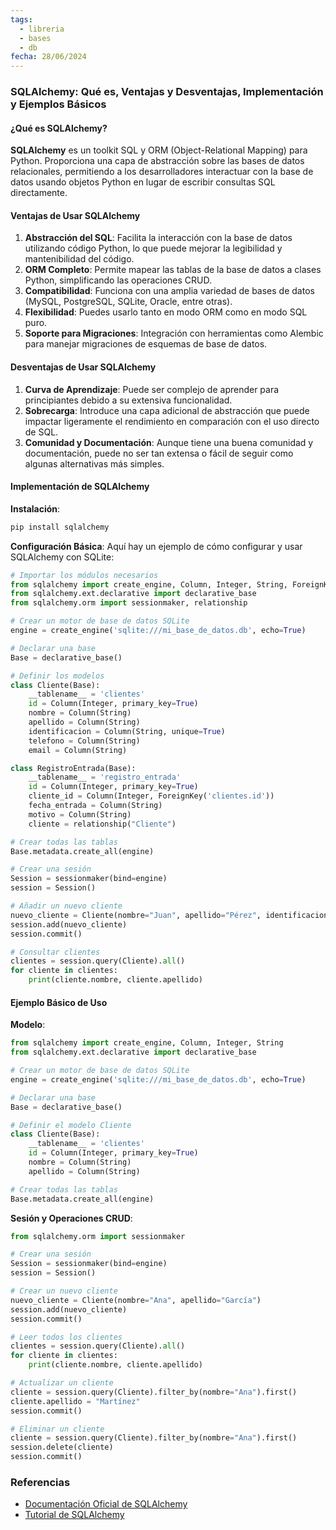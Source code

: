 ```yaml
---
tags:
  - libreria
  - bases
  - db
fecha: 28/06/2024
---
```

### SQLAlchemy: Qué es, Ventajas y Desventajas, Implementación y Ejemplos Básicos

#### ¿Qué es SQLAlchemy?

**SQLAlchemy** es un toolkit SQL y ORM (Object-Relational Mapping) para Python. Proporciona una capa de abstracción sobre las bases de datos relacionales, permitiendo a los desarrolladores interactuar con la base de datos usando objetos Python en lugar de escribir consultas SQL directamente.

#### Ventajas de Usar SQLAlchemy

1. **Abstracción del SQL**: Facilita la interacción con la base de datos utilizando código Python, lo que puede mejorar la legibilidad y mantenibilidad del código.
2. **ORM Completo**: Permite mapear las tablas de la base de datos a clases Python, simplificando las operaciones CRUD.
3. **Compatibilidad**: Funciona con una amplia variedad de bases de datos (MySQL, PostgreSQL, SQLite, Oracle, entre otras).
4. **Flexibilidad**: Puedes usarlo tanto en modo ORM como en modo SQL puro.
5. **Soporte para Migraciones**: Integración con herramientas como Alembic para manejar migraciones de esquemas de base de datos.

#### Desventajas de Usar SQLAlchemy

1. **Curva de Aprendizaje**: Puede ser complejo de aprender para principiantes debido a su extensiva funcionalidad.
2. **Sobrecarga**: Introduce una capa adicional de abstracción que puede impactar ligeramente el rendimiento en comparación con el uso directo de SQL.
3. **Comunidad y Documentación**: Aunque tiene una buena comunidad y documentación, puede no ser tan extensa o fácil de seguir como algunas alternativas más simples.

#### Implementación de SQLAlchemy

**Instalación**:
```bash
pip install sqlalchemy
```

**Configuración Básica**:
Aquí hay un ejemplo de cómo configurar y usar SQLAlchemy con SQLite:

```python
# Importar los módulos necesarios
from sqlalchemy import create_engine, Column, Integer, String, ForeignKey
from sqlalchemy.ext.declarative import declarative_base
from sqlalchemy.orm import sessionmaker, relationship

# Crear un motor de base de datos SQLite
engine = create_engine('sqlite:///mi_base_de_datos.db', echo=True)

# Declarar una base
Base = declarative_base()

# Definir los modelos
class Cliente(Base):
    __tablename__ = 'clientes'
    id = Column(Integer, primary_key=True)
    nombre = Column(String)
    apellido = Column(String)
    identificacion = Column(String, unique=True)
    telefono = Column(String)
    email = Column(String)

class RegistroEntrada(Base):
    __tablename__ = 'registro_entrada'
    id = Column(Integer, primary_key=True)
    cliente_id = Column(Integer, ForeignKey('clientes.id'))
    fecha_entrada = Column(String)
    motivo = Column(String)
    cliente = relationship("Cliente")

# Crear todas las tablas
Base.metadata.create_all(engine)

# Crear una sesión
Session = sessionmaker(bind=engine)
session = Session()

# Añadir un nuevo cliente
nuevo_cliente = Cliente(nombre="Juan", apellido="Pérez", identificacion="123456", telefono="555-5555", email="juan.perez@example.com")
session.add(nuevo_cliente)
session.commit()

# Consultar clientes
clientes = session.query(Cliente).all()
for cliente in clientes:
    print(cliente.nombre, cliente.apellido)
```

#### Ejemplo Básico de Uso

**Modelo**:
```python
from sqlalchemy import create_engine, Column, Integer, String
from sqlalchemy.ext.declarative import declarative_base

# Crear un motor de base de datos SQLite
engine = create_engine('sqlite:///mi_base_de_datos.db', echo=True)

# Declarar una base
Base = declarative_base()

# Definir el modelo Cliente
class Cliente(Base):
    __tablename__ = 'clientes'
    id = Column(Integer, primary_key=True)
    nombre = Column(String)
    apellido = Column(String)

# Crear todas las tablas
Base.metadata.create_all(engine)
```

**Sesión y Operaciones CRUD**:
```python
from sqlalchemy.orm import sessionmaker

# Crear una sesión
Session = sessionmaker(bind=engine)
session = Session()

# Crear un nuevo cliente
nuevo_cliente = Cliente(nombre="Ana", apellido="García")
session.add(nuevo_cliente)
session.commit()

# Leer todos los clientes
clientes = session.query(Cliente).all()
for cliente in clientes:
    print(cliente.nombre, cliente.apellido)

# Actualizar un cliente
cliente = session.query(Cliente).filter_by(nombre="Ana").first()
cliente.apellido = "Martínez"
session.commit()

# Eliminar un cliente
cliente = session.query(Cliente).filter_by(nombre="Ana").first()
session.delete(cliente)
session.commit()
```

### Referencias
- [Documentación Oficial de SQLAlchemy](https://www.sqlalchemy.org/)
- [Tutorial de SQLAlchemy](https://docs.sqlalchemy.org/en/14/orm/tutorial.html)
